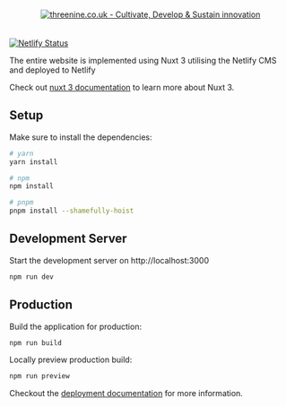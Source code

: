 
<div  align="center" style="text-align: center; padding: 20px;">
<a href="https://threenine.co.uk" target="_blank">
<picture>
  <source media="(prefers-color-scheme: light)" srcset="https://res.cloudinary.com/threenine-co-uk/image/upload/v1690791866/brand/main-logo-header-dark_rzzkwf.png">
  <source media="(prefers-color-scheme: dark)" srcset="https://res.cloudinary.com/threenine-co-uk/image/upload/v1690791866/brand/main-logo-header-light_qlosel.png">
  <img alt="threenine.co.uk - Cultivate, Develop & Sustain innovation" src="https://res.cloudinary.com/threenine-co-uk/image/upload/v1690791866/brand/main-logo-header-dark_rzzkwf.png" align="center" />
</picture>
</a>
</div>

[![Netlify Status](https://api.netlify.com/api/v1/badges/c1fb3bc8-b60a-4890-932b-ec3c77aca83d/deploy-status)](https://app.netlify.com/sites/ephemeral-empanada-f50440/deploys)

The entire website is implemented using Nuxt 3 utilising the Netlify CMS and deployed to Netlify 

Check out  [nuxt 3 documentation](https://v3.nuxtjs.org) to learn more about Nuxt 3.

## Setup

Make sure to install the dependencies:

```bash
# yarn
yarn install

# npm
npm install

# pnpm
pnpm install --shamefully-hoist
```

## Development Server

Start the development server on http://localhost:3000

```bash
npm run dev
```

## Production

Build the application for production:

```bash
npm run build
```

Locally preview production build:

```bash
npm run preview
```

Checkout the [deployment documentation](https://v3.nuxtjs.org/guide/deploy/presets) for more information.
